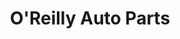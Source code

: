 ---
title: "O'Reilly Auto Parts"
url: /tucson/oreilly-auto-parts-north-oracle-road/
shop: car parts
---